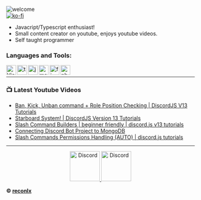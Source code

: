 ![welcome](https://i.imgur.com/6XHBC84.png) <br/>
[![ko-fi](https://ko-fi.com/img/githubbutton_sm.svg)](https://ko-fi.com/reconlx)


- Javacript/Typescript enthusiast!
- Small content creator on youtube, enjoys youtube videos.
- Self taught programmer <br />

### Languages and Tools:

<img align="left" alt="Visual Studio Code" width="26px" src="https://i.imgur.com/LwSdAlE.png" />
<img align="left" alt="ts" width="26px" src="https://i.imgur.com/vSgFULR.png" />
<img align="left" alt="js" width="26px" src="https://i.imgur.com/3u1wzwE.png" />
<img align="left" alt="mongodb" width="26px" src="https://imgur.com/xN5cFRr.png" /> 
<img align="left" alt="firebase" width="26px" src="https://img.icons8.com/color/452/firebase.png" /> 
<img align="left" alt="photoshop" width="26px" src="https://i.imgur.com/OC1RcS5.jpg" /> <br />

<!-- ### Jobs
Currently coding discord bots for payments. Send me a message on discord to discuss.<br>
(Reputation) -> [epicnpc.com](https://www.epicnpc.com/members/reconlx.1167846/)<br /> -->

---

### 📺 Latest Youtube Videos

<!-- YOUTUBE:START -->
- [Ban, Kick, Unban command + Role Position Checking | DiscordJS V13 Tutorials](https://www.youtube.com/watch?v=EWqfoQwJTqs)
- [Starboard System! | DiscordJS Version 13 Tutorials](https://www.youtube.com/watch?v=cT6d7J2BUxY)
- [Slash Command Builders | beginner friendly | discord.js v13 tutorials](https://www.youtube.com/watch?v=Ya-axT_1Z90)
- [Connecting Discord Bot Project to MongoDB](https://www.youtube.com/watch?v=-Wf8E6RRuXA)
- [Slash Commands Permissions Handling (AUTO) | discord.js tutorials](https://www.youtube.com/watch?v=OX_YpAgkJBE)
<!-- YOUTUBE:END -->

---

<!-- <details>
<summary><a align ="right">🔎 Statistics </a></summary>

<a>
  <img align="center" src="https://riday-ghstats.vercel.app/api/top-langs/?username=reconlx&theme=tokyonight&layout=compact" />
</a>
<a href="https://github.com/anuraghazra/convoychat">
  <img align="center" src="https://github-readme-stats.vercel.app/api?username=reconlx&show_icons=true&theme=onedark" />
</a>
</details> -->

<p align="center">
<a href="https://discord.gg/xCCpfth">
    <img src="https://user-images.githubusercontent.com/59381835/92191514-d649ad80-ee18-11ea-9bc4-e95c7a122a99.png" alt="Discord" width="80"/>
  </a>
<a href="https://www.youtube.com/channel/UCC-5dJ0BPTRSMaoDxntduHg">
    <img src="https://user-images.githubusercontent.com/59381835/92191346-676c5480-ee18-11ea-8240-e416eb1a5b5d.png" alt="Discord" width="80"/>
  </a>
</p>


**© [reconlx](https://github.com/reconlx)**
